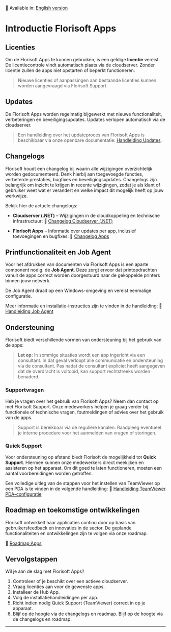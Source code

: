 📘 Available in: [English version](https://github.com/florisoft/User.Manuals/blob/main/CLOUD%20APPLICATIONS/README_EN.md)

# Introductie Florisoft Apps

## Licenties

Om de Florisoft Apps te kunnen gebruiken, is een geldige **licentie** vereist. De licentiecontrole vindt automatisch plaats via de cloudserver. Zonder licentie zullen de apps niet opstarten of beperkt functioneren.

> Nieuwe licenties of aanpassingen aan bestaande licenties kunnen worden aangevraagd via Florisoft Support.&#x20;

## Updates

De Florisoft Apps worden regelmatig bijgewerkt met nieuwe functionaliteit, verbeteringen en beveiligingsupdates. Updates verlopen automatisch via de cloudserver.

> Een handleiding over het updateproces van Florisoft Apps is beschikbaar via onze openbare documentatie: [Handleiding Updates](https://github.com/florisoft/User.Manuals/tree/main/BASIS/Updating%20Florisoft).

## Changelogs

Florisoft houdt een changelog bij waarin alle wijzigingen overzichtelijk worden gedocumenteerd. Denk hierbij aan toegevoegde functies, verbeterde prestaties, bugfixes en beveiligingsupdates. Changelogs zijn belangrijk om inzicht te krijgen in recente wijzigingen, zodat je als klant of gebruiker weet wat er verandert en welke impact dit mogelijk heeft op jouw werkwijze.

Bekijk hier de actuele changelogs:

* **Cloudserver (.NET)** – Wijzigingen in de cloudkoppeling en technische infrastructuur:
  🔗 [Changelog Cloudserver (.NET)](https://www.florisoft.nl/changelog/Changelog_Florisoft_dotnet.html)

* **Florisoft Apps** – Informatie over updates per app, inclusief toevoegingen en bugfixes:
  🔗 [Changelog Apps](https://app.florisoft.nl/apps/latest/changelog.html)

## Printfunctionaliteit en Job Agent

Voor het afdrukken van documenten via Florisoft Apps is een aparte component nodig: de **Job Agent**. Deze zorgt ervoor dat printopdrachten vanuit de apps correct worden doorgestuurd naar de gekoppelde printers binnen jouw netwerk.

De Job Agent draait op een Windows-omgeving en vereist eenmalige configuratie.

Meer informatie en installatie-instructies zijn te vinden in de handleiding:
🔗 [Handleiding Job Agent](https://github.com/florisoft/User.Manuals/tree/main/CLOUD%20APPLICATIONS/Apps%20Windows/Job-Agent)

## Ondersteuning

Florisoft biedt verschillende vormen van ondersteuning bij het gebruik van de apps:

> **Let op:** In sommige situaties wordt een app ingericht via een consultant. In dat geval verloopt alle communicatie en ondersteuning via de consultant. Pas nadat de consultant expliciet heeft aangegeven dat de overdracht is voltooid, kan support rechtstreeks worden benaderd.

### Supportvragen

Heb je vragen over het gebruik van Florisoft Apps? Neem dan contact op met Florisoft Support. Onze medewerkers helpen je graag verder bij functionele of technische vragen, foutmeldingen of advies over het gebruik van de apps.

> Support is bereikbaar via de reguliere kanalen. Raadpleeg eventueel je interne procedure voor het aanmelden van vragen of storingen.

### Quick Support

Voor ondersteuning op afstand biedt Florisoft de mogelijkheid tot **Quick Support**. Hiermee kunnen onze medewerkers direct meekijken en assisteren op het apparaat. Om dit goed te laten functioneren, moeten een aantal voorbereidingen worden getroffen.

Een volledige uitleg van de stappen voor het instellen van TeamViewer op een PDA is te vinden in de volgende handleiding:
🔗 [Handleiding TeamViewer PDA-configuratie](https://github.com/florisoft/User.Manuals/tree/main/HARDWARE/PDA%20configuration/Teamviewer%20PDA)


## Roadmap en toekomstige ontwikkelingen

Florisoft ontwikkelt haar applicaties continu door op basis van gebruikersfeedback en innovaties in de sector. De geplande functionaliteiten en ontwikkelingen zijn te volgen via onze roadmap.

🔗 [Roadmap Apps](https://app.florisoft.nl/apps/latest/roadmap.html)

## Vervolgstappen

Wil je aan de slag met Florisoft Apps?

1. Controleer of je beschikt over een actieve cloudserver.
2. Vraag licenties aan voor de gewenste apps.
3. Installeer de Hub App.
4. Volg de installatiehandleidingen per app.
5. Richt indien nodig Quick Support (TeamViewer) correct in op je apparaat.
6. Blijf op de hoogte via de changelogs en roadmap. Blijf op de hoogte via de changelogs en roadmap.

---
